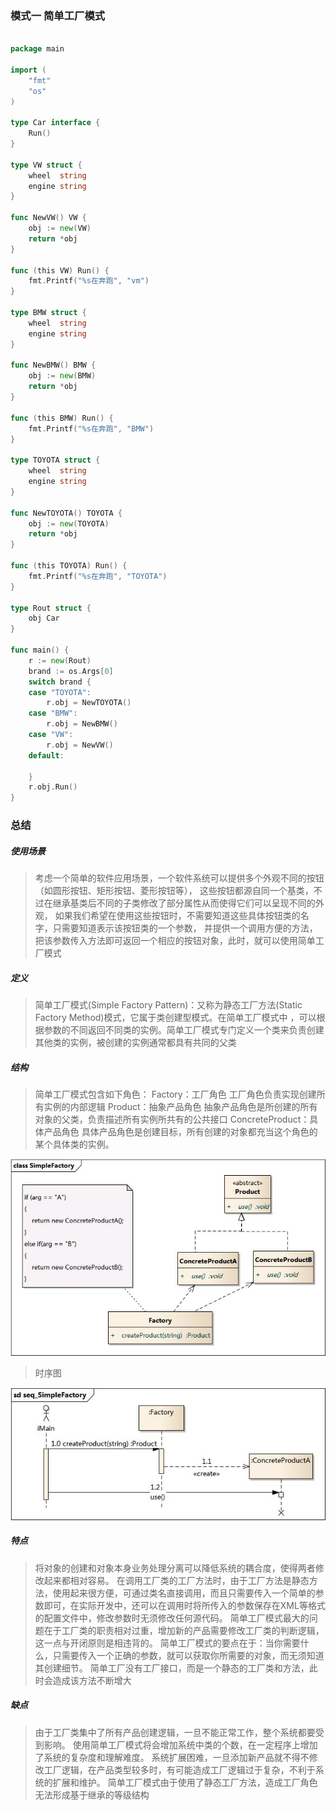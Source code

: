### 模式一 简单工厂模式

```go

package main

import (
	"fmt"
	"os"
)

type Car interface {
	Run()
}

type VW struct {
	wheel  string
	engine string
}

func NewVW() VW {
	obj := new(VW)
	return *obj
}

func (this VW) Run() {
	fmt.Printf("%s在奔跑", "vm")
}

type BMW struct {
	wheel  string
	engine string
}

func NewBMW() BMW {
	obj := new(BMW)
	return *obj
}

func (this BMW) Run() {
	fmt.Printf("%s在奔跑", "BMW")
}

type TOYOTA struct {
	wheel  string
	engine string
}

func NewTOYOTA() TOYOTA {
	obj := new(TOYOTA)
	return *obj
}

func (this TOYOTA) Run() {
	fmt.Printf("%s在奔跑", "TOYOTA")
}

type Rout struct {
	obj Car
}

func main() {
	r := new(Rout)
	brand := os.Args[0]
	switch brand {
	case "TOYOTA":
		r.obj = NewTOYOTA()
	case "BMW":
		r.obj = NewBMW()
	case "VW":
		r.obj = NewVW()
	default:

	}
	r.obj.Run()
}
```

### 总结

##### 使用场景

>考虑一个简单的软件应用场景，一个软件系统可以提供多个外观不同的按钮（如圆形按钮、矩形按钮、菱形按钮等）， 
这些按钮都源自同一个基类，不过在继承基类后不同的子类修改了部分属性从而使得它们可以呈现不同的外观，
如果我们希望在使用这些按钮时，不需要知道这些具体按钮类的名字，只需要知道表示该按钮类的一个参数，
并提供一个调用方便的方法，把该参数传入方法即可返回一个相应的按钮对象，此时，就可以使用简单工厂模式

##### 定义

>简单工厂模式(Simple Factory Pattern)：又称为静态工厂方法(Static Factory Method)模式，它属于类创建型模式。在简单工厂模式中
，可以根据参数的不同返回不同类的实例。简单工厂模式专门定义一个类来负责创建其他类的实例，被创建的实例通常都具有共同的父类

##### 结构

>简单工厂模式包含如下角色：
Factory：工厂角色
工厂角色负责实现创建所有实例的内部逻辑
Product：抽象产品角色
抽象产品角色是所创建的所有对象的父类，负责描述所有实例所共有的公共接口
ConcreteProduct：具体产品角色
具体产品角色是创建目标，所有创建的对象都充当这个角色的某个具体类的实例。

![](https://github.com/developersPHP/design-patterns-go/blob/master/images/SimpleFactory.jpg)

>时序图

![](https://github.com/developersPHP/design-patterns-go/blob/master/images/seq_SimpleFactory.jpg)

##### 特点

>将对象的创建和对象本身业务处理分离可以降低系统的耦合度，使得两者修改起来都相对容易。
在调用工厂类的工厂方法时，由于工厂方法是静态方法，使用起来很方便，可通过类名直接调用，而且只需要传入一个简单的参数即可，在实际开发中，还可以在调用时将所传入的参数保存在XML等格式的配置文件中，修改参数时无须修改任何源代码。
简单工厂模式最大的问题在于工厂类的职责相对过重，增加新的产品需要修改工厂类的判断逻辑，这一点与开闭原则是相违背的。
简单工厂模式的要点在于：当你需要什么，只需要传入一个正确的参数，就可以获取你所需要的对象，而无须知道其创建细节。
简单工厂没有工厂接口，而是一个静态的工厂类和方法，此时会造成该方法不断增大


##### 缺点

>由于工厂类集中了所有产品创建逻辑，一旦不能正常工作，整个系统都要受到影响。
使用简单工厂模式将会增加系统中类的个数，在一定程序上增加了系统的复杂度和理解难度。
系统扩展困难，一旦添加新产品就不得不修改工厂逻辑，在产品类型较多时，有可能造成工厂逻辑过于复杂，不利于系统的扩展和维护。
简单工厂模式由于使用了静态工厂方法，造成工厂角色无法形成基于继承的等级结构

